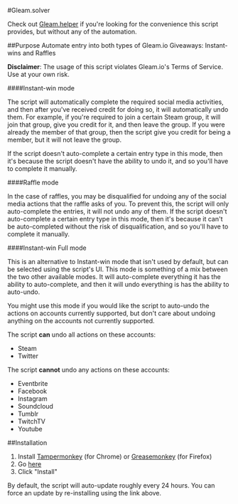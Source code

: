 #Gleam.solver

Check out [Gleam.helper](https://github.com/Citrinate/gleamHelper) if you're looking for the convenience this script provides, but without any of the automation.

##Purpose
Automate entry into both types of Gleam.io Giveaways: Instant-wins and Raffles

**Disclaimer**: The usage of this script violates Gleam.io's Terms of Service.  Use at your own risk.

####Instant-win mode

The script will automatically complete the required social media activities, and then after you've received credit for doing so, it will automatically undo them.  For example, if you're required to join a certain Steam group, it will join that group, give you credit for it, and then leave the group. If you were already the member of that group, then the script give you credit for being a member, but it will not leave the group.

If the script doesn't auto-complete a certain entry type in this mode, then it's because the script doesn't have the ability to undo it, and so you'll have to complete it manually.

####Raffle mode

In the case of raffles, you may be disqualified for undoing any of the social media actions that the raffle asks of you. To prevent this, the script will only auto-complete the entries, it will not undo any of them. If the script doesn't auto-complete a certain entry type in this mode, then it's because it can't be auto-completed without the risk of disqualification, and so you'll have to complete it manually.

####Instant-win Full mode

This is an alternative to Instant-win mode that isn't used by default, but can be selected using the script's UI.  This mode is something of a mix between the two other available modes.  It will auto-complete everything it has the ability to auto-complete, and then it will undo everything is has the ability to auto-undo.

You might use this mode if you would like the script to auto-undo the actions on accounts currently supported, but don't care about undoing anything on the accounts not currently supported.

The script **can** undo all actions on these accounts:
  * Steam
  * Twitter

The script **cannot** undo any actions on these accounts:
  * Eventbrite
  * Facebook
  * Instagram
  * Soundcloud
  * Tumblr
  * TwitchTV
  * Youtube

##Installation
1. Install [Tampermonkey](https://chrome.google.com/webstore/detail/tampermonkey/dhdgffkkebhmkfjojejmpbldmpobfkfo) (for Chrome) or [Greasemonkey](https://addons.mozilla.org/en-US/firefox/addon/greasemonkey/) (for Firefox)
2. Go [here](https://raw.githubusercontent.com/Citrinate/gleamSolver/master/gleamSolver.user.js)
3. Click "Install"

By default, the script will auto-update roughly every 24 hours. You can force an update by re-installing using the link above.
